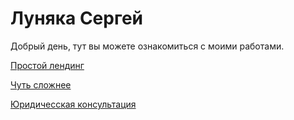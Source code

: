 

# Луняка Сергей

Добрый день, тут вы можете ознакомиться с моими работами.

[Простой лендинг](https://lunyak.github.io/Lending_simple/ "Простой лендинг")

[Чуть сложнее](https://lunyak.github.io/ActiveBox/ "Чуть сложнее")

[Юридичесская консультация](https://lunyak.github.io/lawyers/ "Чуть сложнее")
